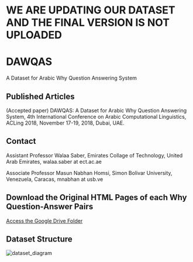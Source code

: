 # WE ARE UPDATING OUR DATASET AND THE FINAL VERSION IS NOT UPLOADED

# DAWQAS
A Dataset for Arabic Why Question Answering System

## Published Articles
(Accepted paper) DAWQAS: A Dataset for Arabic Why Question Answering System, 4th International Conference on Arabic Computational Linguistics, ACLing 2018, November 17-19, 2018, Dubai, UAE.

## Contact
Assistant Professor Walaa Saber, Emirates Collage of Technology, United Arab Emirates, walaa.saber at ect.ac.ae

Associate Professor Masun Nabhan Homsi, Simon Bolivar University, Venezuela, Caracas, mnabhan at usb.ve

## Download the Original HTML Pages of each Why Question-Answer Pairs
[Access the Google Drive Folder](https://drive.google.com/drive/u/2/folders/1EU23VzLIzBVKbd4yw5REvPn_H7CqgWfD?ogsrc=32)

## Dataset Structure
![dataset_diagram](https://user-images.githubusercontent.com/4822108/43049776-71796bfc-8dcb-11e8-8690-491d33f861ee.png)

